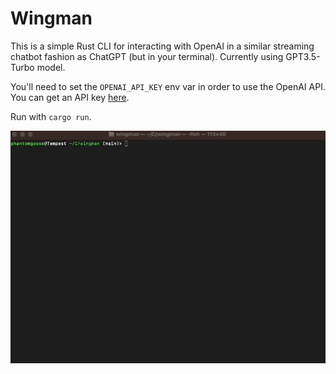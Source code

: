 # Wingman

This is a simple Rust CLI for interacting with OpenAI in a similar streaming chatbot fashion as ChatGPT (but in your terminal). Currently using GPT3.5-Turbo model.

You'll need to set the `OPENAI_API_KEY` env var in order to use the OpenAI API. You can get an API key [here](https://platform.openai.com/account/api-keys).

Run with `cargo run`.

![A gif showing a demo of the CLI](./demo.gif)

